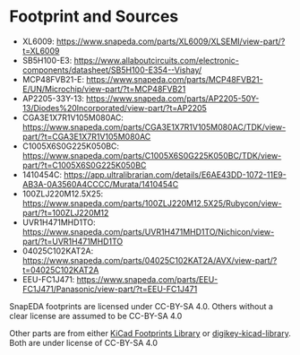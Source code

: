 # Footprint and Sources

 * XL6009: https://www.snapeda.com/parts/XL6009/XLSEMI/view-part/?t=XL6009
 * SB5H100-E3: https://www.allaboutcircuits.com/electronic-components/datasheet/SB5H100-E354--Vishay/
 * MCP48FVB21-E: https://www.snapeda.com/parts/MCP48FVB21-E/UN/Microchip/view-part/?t=MCP48FVB21
 * AP2205-33Y-13: https://www.snapeda.com/parts/AP2205-50Y-13/Diodes%20Incorporated/view-part/?t=AP2205
 * CGA3E1X7R1V105M080AC: https://www.snapeda.com/parts/CGA3E1X7R1V105M080AC/TDK/view-part/?t=CGA3E1X7R1V105M080AC
 * C1005X6S0G225K050BC: https://www.snapeda.com/parts/C1005X6S0G225K050BC/TDK/view-part/?t=C1005X6S0G225K050BC
 * 1410454C: https://app.ultralibrarian.com/details/E6AE43DD-1072-11E9-AB3A-0A3560A4CCCC/Murata/1410454C
 * 100ZLJ220M12.5X25: https://www.snapeda.com/parts/100ZLJ220M12.5X25/Rubycon/view-part/?t=100ZLJ220M12
 * UVR1H471MHD1TO: https://www.snapeda.com/parts/UVR1H471MHD1TO/Nichicon/view-part/?t=UVR1H471MHD1TO
 * 04025C102KAT2A: https://www.snapeda.com/parts/04025C102KAT2A/AVX/view-part/?t=04025C102KAT2A
 * EEU-FC1J471: https://www.snapeda.com/parts/EEU-FC1J471/Panasonic/view-part/?t=EEU-FC1J471

SnapEDA footprints are licensed under CC-BY-SA 4.0. Others without a clear license are assumed to be CC-BY-SA 4.0

Other parts are from either [KiCad Footprints Library](https://gitlab.com/kicad/libraries/kicad-footprints) or [digikey-kicad-library](https://github.com/Digi-Key/digikey-kicad-library). Both are under license of CC-BY-SA 4.0
